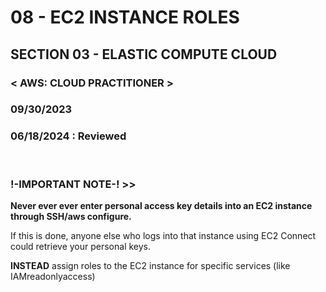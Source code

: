 # 08 - EC2 INSTANCE ROLES

## SECTION 03 - ELASTIC COMPUTE CLOUD <br>

### < AWS: CLOUD PRACTITIONER > <br>

### 09/30/2023 <br>

### 06/18/2024 : Reviewed <br>

<br>

### !-IMPORTANT NOTE-! >>

**Never ever ever enter personal access key details into an EC2 instance through SSH/aws configure.**

If this is done, anyone else who logs into that instance using EC2 Connect could retrieve your personal keys.

**INSTEAD** assign roles to the EC2 instance for specific services (like IAMreadonlyaccess)
<br>
